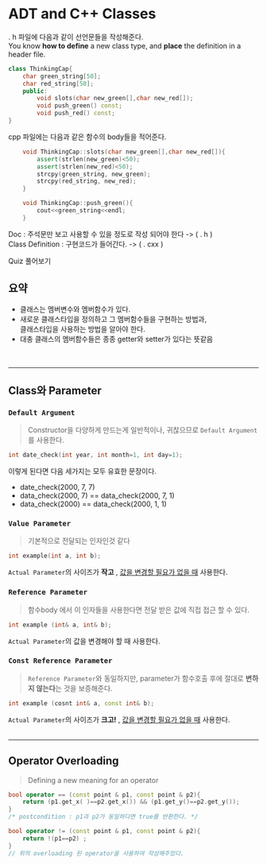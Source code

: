 # ADT and C++ Classes
. h 파일에 다음과 같이 선언문들을 작성해준다.  
You know **how to define** a new class type, and **place** the definition in a header file.
```cpp
class ThinkingCap{
    char green_string[50];
    char red_string[50];
    public:
        void slots(char new_green[],char new_red[]);
        void push_green() const;
        void push_red() const;
}
```
cpp 파일에는 다음과 같은 함수의 body들을 적어준다.
```cpp
    void ThinkingCap::slots(char new_green[],char new_red[]){
        assert(strlen(new_green)<50);
        assert(strlen(new_red)<50);
        strcpy(green_string, new_green);
        strcpy(red_string, new_red);
    }

    void ThinkingCap::push_green(){
        cout<<green_string<<endl;
    }
```
Doc : 주석문만 보고 사용할 수 있을 정도로 작성 되어야 한다 -> ( . h )  
Class Definition : 구현코드가 들어간다. -> ( . cxx )

Quiz 풀어보기  
## 요약
- 클래스는 멤버변수와 멤버함수가 있다.
- 새로운 클래스타입을 정의하고 그 멤버함수들을 구현하는 방법과,  
  클래스타입을 사용하는 방법을 알아야 한다.  
- 대충 클래스의 멤버함수들은 종종 getter와 setter가 있다는 뜻같음  
<br><br>
- - - -

## Class와 Parameter  
### `Default Argument`  
> Constructor을 다양하게 만드는게 일반적이나, 귀찮으므로 `Default Argument`를 사용한다.
```cpp
int date_check(int year, int month=1, int day=1);
```
이렇게 된다면 다음 세가지는 모두 유효한 문장이다.
- date_check(2000, 7, 7)
- data_check(2000, 7) == data_check(2000, 7, 1)
- data_check(2000) == data_check(2000, 1, 1)

### `Value Parameter`  
> 기본적으로 전달되는 인자인것 같다  

```cpp
int example(int a, int b);
```
`Actual Parameter`의 사이즈가 **작고** , <u>값을 변경할 필요가 없을 때</u> 사용한다.

### `Reference Parameter`
> 함수body 에서 이 인자들을 사용한다면 전달 받은 값에 직접 접근 할 수 있다.
```cpp
int example (int& a, int& b);
```
`Actual Parameter`의 값을 변경해야 할 때 사용한다.

### `Const Reference Parameter`
>  `Reference Parameter`와 동일하지만, parameter가 함수호출 후에 절대로 **변하지 않는다**는 것을 보증해준다.
```cpp
int example (cosnt int& a, const int& b);
```
`Actual Parameter`의 사이즈가 **크고!** , <u>값을 변경할 필요가 없을 때</u> 사용한다. 
<br><br>

- - -

## Operator Overloading  
> Defining a new meaning for an operator

```cpp
bool operator == (const point & p1, const point & p2){
    return (p1.get_x( )==p2.get_x()) && (p1.get_y()==p2.get_y());
}
/* postcondition : p1과 p2가 동일하다면 true를 반환한다. */

bool operator != (const point & p1, const point & p2){
    return !(p1==p2) ;
}
// 위의 overloading 된 operator을 사용하여 작성해주었다.
```


